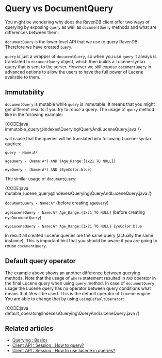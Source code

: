 ﻿# Query vs DocumentQuery

You might be wondering why does the RavenDB client offer two ways of querying by exposing `query` as well as `documentQuery` methods and what are
differences between them.

`documentQuery` is the lower level API that we use to query RavenDB. Therefore we have created `query`.

`query` is just a wrapper of `documentQuery`, so when you use `query` it always is translated to `documentQuery` object, which then builds a Lucene-syntax query that is sent to the server.
However we still expose `documentQuery` in advanced options to allow the users to have the full power of Lucene available to them. 

## Immutability

`documentQuery` is mutable while `query` is immutable. It means that you might get different results if you try to *reuse* a query. The usage of `query` method like in the following example:

{CODE:java immutable_query@Indexes\Querying\QueryAndLuceneQuery.java /}

will cause that the queries will be translated into following Lucene-syntax queries:

`query - Name:A*`

`ageQuery - (Name:A*) AND (Age_Range:{Ix21 TO NULL})`

`eyeQuery - (Name:A*) AND (EyeColor:blue)`

The similar usage of `documentQuery`:

{CODE:java mutable_lucene_query@Indexes\Querying\QueryAndLuceneQuery.java /}

`documentQuery - Name:A*` (before creating `ageQuery`)

`ageLuceneQuery - Name:A* Age_Range:{Ix21 TO NULL}` (before creating `eyeDocumentQuery`)

`eyeLuceneQuery - Name:A* Age_Range:{Ix21 TO NULL} EyeColor:blue`

In result all created Lucene queries are the same query (actually the same instance). This is important hint that you should be aware if you are going to reuse `documentQuery`.

## Default query operator

The example above shows an another difference between querying methods. Note that the usage of `where` statement resulted in `AND` operator 
in the final Lucene query when using `query` method. In case of `documentQuery` usage the Lucene query has no operator between query conditions what means
that `OR` will be used. This is the default operator of Lucene engine. You are able to change that by using `usingDefaultOperator`:

{CODE:java default_operator@Indexes\Querying\QueryAndLuceneQuery.java /}

## Related articles

- [Querying : Basics](../../indexes/querying/basics)
- [Client API : Session : How to query?](../../client-api/session/querying/how-to-query)
- [Client API : Session : How to use lucene in queries?](../../client-api/session/querying/lucene/how-to-use-lucene-in-queries)
